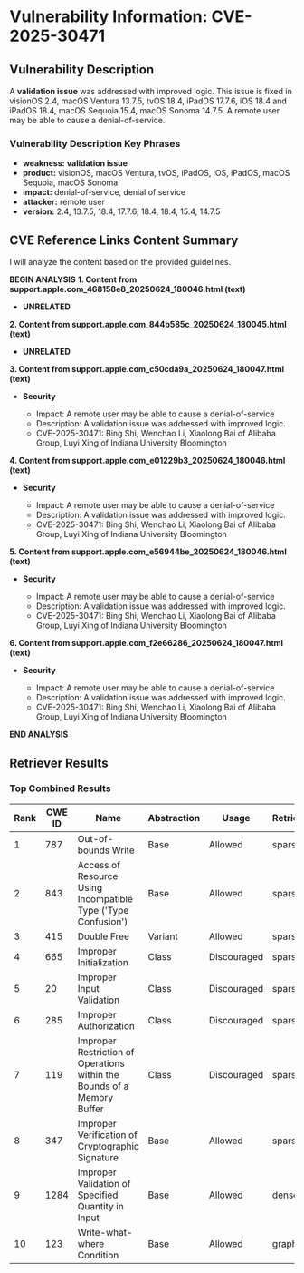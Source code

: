 # Vulnerability Information: CVE-2025-30471

## Vulnerability Description
A **validation issue** was addressed with improved logic. This issue is fixed in visionOS 2.4, macOS Ventura 13.7.5, tvOS 18.4, iPadOS 17.7.6, iOS 18.4 and iPadOS 18.4, macOS Sequoia 15.4, macOS Sonoma 14.7.5. A remote user may be able to cause a denial-of-service.

### Vulnerability Description Key Phrases
- **weakness:** **validation issue**
- **product:** visionOS, macOS Ventura, tvOS, iPadOS, iOS, iPadOS, macOS Sequoia, macOS Sonoma
- **impact:** denial-of-service, denial of service
- **attacker:** remote user
- **version:** 2.4, 13.7.5, 18.4, 17.7.6, 18.4, 18.4, 15.4, 14.7.5

## CVE Reference Links Content Summary
I will analyze the content based on the provided guidelines.

**BEGIN ANALYSIS**
**1. Content from support.apple.com_468158e8_20250624_180046.html (text)**

*   **UNRELATED**

**2. Content from support.apple.com_844b585c_20250624_180045.html (text)**

*   **UNRELATED**

**3. Content from support.apple.com_c50cda9a_20250624_180047.html (text)**

*   **Security**

    *   Impact: A remote user may be able to cause a denial-of-service
    *   Description: A validation issue was addressed with improved logic.
    *   CVE-2025-30471: Bing Shi, Wenchao Li, Xiaolong Bai of Alibaba Group, Luyi Xing of Indiana University Bloomington

**4. Content from support.apple.com_e01229b3_20250624_180046.html (text)**

*   **Security**

    *   Impact: A remote user may be able to cause a denial-of-service
    *   Description: A validation issue was addressed with improved logic.
    *   CVE-2025-30471: Bing Shi, Wenchao Li, Xiaolong Bai of Alibaba Group, Luyi Xing of Indiana University Bloomington

**5. Content from support.apple.com_e56944be_20250624_180046.html (text)**

*   **Security**

    *   Impact: A remote user may be able to cause a denial-of-service
    *   Description: A validation issue was addressed with improved logic.
    *   CVE-2025-30471: Bing Shi, Wenchao Li, Xiaolong Bai of Alibaba Group, Luyi Xing of Indiana University Bloomington

**6. Content from support.apple.com_f2e66286_20250624_180047.html (text)**

*   **Security**

    *   Impact: A remote user may be able to cause a denial-of-service
    *   Description: A validation issue was addressed with improved logic.
    *   CVE-2025-30471: Bing Shi, Wenchao Li, Xiaolong Bai of Alibaba Group, Luyi Xing of Indiana University Bloomington

**END ANALYSIS**

## Retriever Results

### Top Combined Results

| Rank | CWE ID | Name | Abstraction | Usage  | Retrievers | Individual Scores |
|------|--------|------|-------------|-------|------------|-------------------|
| 1 | 787 | Out-of-bounds Write | Base | Allowed | sparse | 0.370 |
| 2 | 843 | Access of Resource Using Incompatible Type ('Type Confusion') | Base | Allowed | sparse | 0.355 |
| 3 | 415 | Double Free | Variant | Allowed | sparse | 0.334 |
| 4 | 665 | Improper Initialization | Class | Discouraged | sparse | 0.333 |
| 5 | 20 | Improper Input Validation | Class | Discouraged | sparse | 0.331 |
| 6 | 285 | Improper Authorization | Class | Discouraged | sparse | 0.293 |
| 7 | 119 | Improper Restriction of Operations within the Bounds of a Memory Buffer | Class | Discouraged | sparse | 0.290 |
| 8 | 347 | Improper Verification of Cryptographic Signature | Base | Allowed | sparse | 0.286 |
| 9 | 1284 | Improper Validation of Specified Quantity in Input | Base | Allowed | dense | 0.538 |
| 10 | 123 | Write-what-where Condition | Base | Allowed | graph | 0.003 |

